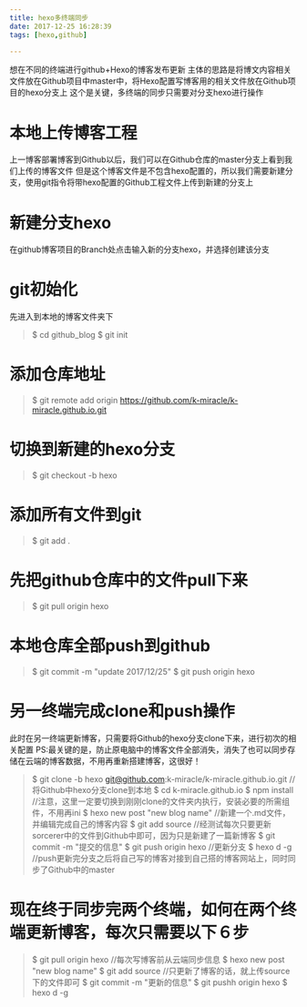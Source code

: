 ```yaml
---
title: hexo多终端同步
date: 2017-12-25 16:28:39
tags: [hexo,github]

---
```

想在不同的终端进行github+Hexo的博客发布更新
主体的思路是将博文内容相关文件放在Github项目中master中，将Hexo配置写博客用的相关文件放在Github项目的hexo分支上
这个是关键，多终端的同步只需要对分支hexo进行操作
<!--more-->

# 本地上传博客工程
上一博客部署博客到Github以后，我们可以在Github仓库的master分支上看到我们上传的博客文件
但是这个博客文件是不包含hexo配置的，所以我们需要新建分支，使用git指令将带hexo配置的Github工程文件上传到新建的分支上

# 新建分支hexo
在github博客项目的Branch处点击输入新的分支hexo，并选择创建该分支

# git初始化
先进入到本地的博客文件夹下
>$ cd github\_blog
>$ git init

# 添加仓库地址
>$ git remote add origin https://github.com/k-miracle/k-miracle.github.io.git

# 切换到新建的hexo分支
>$ git checkout -b hexo

# 添加所有文件到git
>$ git add .

# 先把github仓库中的文件pull下来
>$ git pull origin hexo 

# 本地仓库全部push到github
>$ git commit -m "update 2017/12/25"
>$ git push origin hexo

# 另一终端完成clone和push操作
此时在另一终端更新博客，只需要将Github的hexo分支clone下来，进行初次的相关配置
PS:最关键的是，防止原电脑中的博客文件全部消失，消失了也可以同步存储在云端的博客数据，不用再重新搭建博客，这很好！
>$ git clone -b hexo git@github.com:k-miracle/k-miracle.github.io.git  //将Github中hexo分支clone到本地
>$ cd k-miracle.github.io
>$ npm install    //注意，这里一定要切换到刚刚clone的文件夹内执行，安装必要的所需组件，不用再ini
>$ hexo new post "new blog name"   //新建一个.md文件，并编辑完成自己的博客内容
>$ git add source  //经测试每次只要更新sorcerer中的文件到Github中即可，因为只是新建了一篇新博客
>$ git commit -m "提交的信息"
>$ git push origin hexo  //更新分支
>$ hexo d -g   //push更新完分支之后将自己写的博客对接到自己搭的博客网站上，同时同步了Github中的master

# 现在终于同步完两个终端，如何在两个终端更新博客，每次只需要以下６步
>$ git pull origin hexo //每次写博客前从云端同步信息
>$ hexo new post "new blog name"
>$ git add source //只更新了博客的话，就上传source下的文件即可
>$ git commit -m "更新的信息"
>$ git pushh origin hexo
>$ hexo d -g
